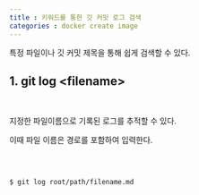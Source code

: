 ```yaml
---
title : 키워드를 통한 깃 커밋 로그 검색
categories : docker create image
---
```


특정 파일이나 깃 커밋 제목을 통해 쉽게 검색할 수 있다.


## 1. git log  \<filename\>

<br>

지정한 파일이름으로 기록된 로그를 추적할 수 있다.

이때 파일 이름은 경로를 포함하여 입력한다.

<br>

```linux

$ git log root/path/filename.md

```







